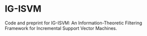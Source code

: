 # IG-ISVM
Code and preprint for IG-ISVM: An Information-Theoretic Filtering Framework for Incremental Support Vector Machines.
